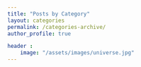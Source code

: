 ```yaml
---
title: "Posts by Category"
layout: categories
permalink: /categories-archive/
author_profile: true

header :
    image: "/assets/images/universe.jpg"
---
```

